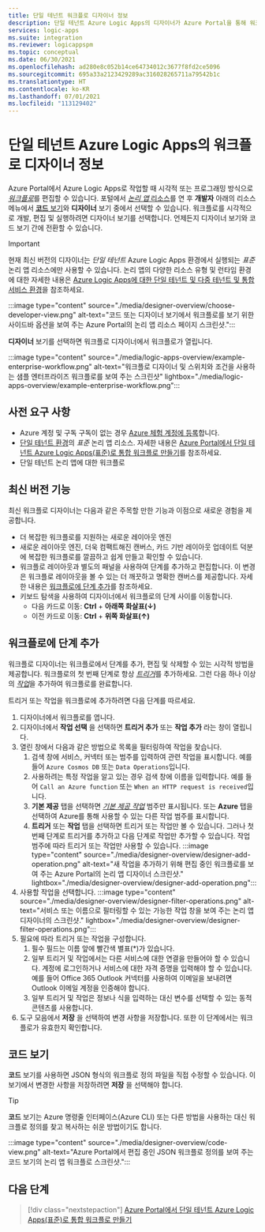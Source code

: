 ```yaml
---
title: 단일 테넌트 워크플로 디자이너 정보
description: 단일 테넌트 Azure Logic Apps의 디자이너가 Azure Portal을 통해 워크플로를 시각적으로 만드는 데 어떻게 도움이 되는지 알아봅니다. 이 최신 버전의 이점과 기능을 알아봅니다.
services: logic-apps
ms.suite: integration
ms.reviewer: logicappspm
ms.topic: conceptual
ms.date: 06/30/2021
ms.openlocfilehash: ad280e8c052b14ce64734012c3677f8fd2ce5096
ms.sourcegitcommit: 695a33a2123429289ac316028265711a79542b1c
ms.translationtype: HT
ms.contentlocale: ko-KR
ms.lasthandoff: 07/01/2021
ms.locfileid: "113129402"
---
```

# <a name="about-the-workflow-designer-in-single-tenant-azure-logic-apps"></a>단일 테넌트 Azure Logic Apps의 워크플로 디자이너 정보

Azure Portal에서 Azure Logic Apps로 작업할 때 시각적 또는 프로그래밍 방식으로 [*워크플로*](logic-apps-overview.md#workflow)를 편집할 수 있습니다. 포털에서 [*논리 앱* 리소스](logic-apps-overview.md#logic-app)를 연 후 **개발자** 아래의 리소스 메뉴에서 [**코드** 보기](#code-view)와 **디자이너** 보기 중에서 선택할 수 있습니다. 워크플로를 시각적으로 개발, 편집 및 실행하려면 디자이너 보기를 선택합니다. 언제든지 디자이너 보기와 코드 보기 간에 전환할 수 있습니다.

> [!IMPORTANT]
> 현재 최신 버전의 디자이너는 *단일 테넌트* Azure Logic Apps 환경에서 실행되는 *표준* 논리 앱 리소스에만 사용할 수 있습니다. 논리 앱의 다양한 리소스 유형 및 런타임 환경에 대한 자세한 내용은 [Azure Logic Apps에 대한 단일 테넌트 및 다중 테넌트 및 통합 서비스 환경](single-tenant-overview-compare.md)을 참조하세요.

:::image type="content" source="./media/designer-overview/choose-developer-view.png" alt-text="코드 또는 디자이너 보기에서 워크플로를 보기 위한 사이드바 옵션을 보여 주는 Azure Portal의 논리 앱 리소스 페이지 스크린샷.":::

**디자이너** 보기를 선택하면 워크플로 디자이너에서 워크플로가 열립니다.

:::image type="content" source="./media/logic-apps-overview/example-enterprise-workflow.png" alt-text="워크플로 디자이너 및 스위치와 조건을 사용하는 샘플 엔터프라이즈 워크플로를 보여 주는 스크린샷" lightbox="./media/logic-apps-overview/example-enterprise-workflow.png":::

## <a name="prerequisites"></a>사전 요구 사항

- Azure 계정 및 구독 구독이 없는 경우 [Azure 체험 계정에 등록](https://azure.microsoft.com/free/)합니다.
- [단일 테넌트 환경](single-tenant-overview-compare.md)의 *표준* 논리 앱 리소스. 자세한 내용은 [Azure Portal에서 단일 테넌트 Azure Logic Apps(표준)로 통합 워크플로 만들기](create-single-tenant-workflows-azure-portal.md)를 참조하세요.
- 단일 테넌트 논리 앱에 대한 워크플로

## <a name="latest-version-features"></a>최신 버전 기능

최신 워크플로 디자이너는 다음과 같은 주목할 만한 기능과 이점으로 새로운 경험을 제공합니다.

- 더 복잡한 워크플로를 지원하는 새로운 레이아웃 엔진 
- 새로운 레이아웃 엔진, 더욱 컴팩트해진 캔버스, 카드 기반 레이아웃 업데이트 덕분에 복잡한 워크플로를 깔끔하고 쉽게 만들고 확인할 수 있습니다.
- 워크플로 레이아웃과 별도의 패널을 사용하여 단계를 추가하고 편집합니다. 이 변경은 워크플로 레이아웃을 볼 수 있는 더 깨끗하고 명확한 캔버스를 제공합니다. 자세한 내용은 [워크플로에 단계 추가](#add-steps-to-workflows)를 참조하세요.
- 키보드 탐색을 사용하여 디자이너에서 워크플로의 단계 사이를 이동합니다.
  - 다음 카드로 이동: **Ctrl** + **아래쪽 화살표(&darr;)**
  - 이전 카드로 이동: **Ctrl** + **위쪽 화살표(&uarr;)**

## <a name="add-steps-to-workflows"></a>워크플로에 단계 추가

워크플로 디자이너는 워크플로에서 단계를 추가, 편집 및 삭제할 수 있는 시각적 방법을 제공합니다. 워크플로의 첫 번째 단계로 항상 [*트리거*](logic-apps-overview.md#trigger)를 추가하세요. 그런 다음 하나 이상의 [*작업*](logic-apps-overview.md#action)을 추가하여 워크플로를 완료합니다.

트리거 또는 작업을 워크플로에 추가하려면 다음 단계를 따르세요.

1. 디자이너에서 워크플로를 엽니다.
1. 디자이너에서 **작업 선택** 을 선택하면 **트리거 추가** 또는 **작업 추가** 라는 창이 열립니다. 
1. 열린 창에서 다음과 같은 방법으로 목록을 필터링하여 작업을 찾습니다.
    1. 검색 창에 서비스, 커넥터 또는 범주를 입력하여 관련 작업을 표시합니다. 예를 들어 `Azure Cosmos DB` 또는 `Data Operations`입니다. 
    1. 사용하려는 특정 작업을 알고 있는 경우 검색 창에 이름을 입력합니다. 예를 들어 `Call an Azure function` 또는 `When an HTTP request is received`입니다.
    1. **기본 제공** 탭을 선택하면 [*기본 제공 작업*](logic-apps-overview.md#built-in-operations) 범주만 표시됩니다. 또는 **Azure** 탭을 선택하여 Azure를 통해 사용할 수 있는 다른 작업 범주를 표시합니다.
    1. **트리거** 또는 **작업** 탭을 선택하면 트리거 또는 작업만 볼 수 있습니다. 그러나 첫 번째 단계로 트리거를 추가하고 다음 단계로 작업만 추가할 수 있습니다. 작업 범주에 따라 트리거 또는 작업만 사용할 수 있습니다.
    :::image type="content" source="./media/designer-overview/designer-add-operation.png" alt-text="새 작업을 추가하기 위해 편집 중인 워크플로를 보여 주는 Azure Portal의 논리 앱 디자이너 스크린샷." lightbox="./media/designer-overview/designer-add-operation.png":::
1. 사용할 작업을 선택합니다. 
    :::image type="content" source="./media/designer-overview/designer-filter-operations.png" alt-text="서비스 또는 이름으로 필터링할 수 있는 가능한 작업 창을 보여 주는 논리 앱 디자이너의 스크린샷." lightbox="./media/designer-overview/designer-filter-operations.png":::
1. 필요에 따라 트리거 또는 작업을 구성합니다.
    1. 필수 필드는 이름 앞에 빨간색 별표(&ast;)가 있습니다.
    1. 일부 트리거 및 작업에서는 다른 서비스에 대한 연결을 만들어야 할 수 있습니다. 계정에 로그인하거나 서비스에 대한 자격 증명을 입력해야 할 수 있습니다. 예를 들어 Office 365 Outlook 커넥터를 사용하여 이메일을 보내려면 Outlook 이메일 계정을 인증해야 합니다.
    1. 일부 트리거 및 작업은 정보나 식을 입력하는 대신 변수를 선택할 수 있는 동적 콘텐츠를 사용합니다.
1. 도구 모음에서 **저장** 을 선택하여 변경 사항을 저장합니다. 또한 이 단계에서는 워크플로가 유효한지 확인합니다. 

## <a name="code-view"></a>코드 보기

**코드** 보기를 사용하면 JSON 형식의 워크플로 정의 파일을 직접 수정할 수 있습니다. 이 보기에서 변경한 사항을 저장하려면 **저장** 을 선택해야 합니다. 

> [!TIP]
> **코드** 보기는 Azure 명령줄 인터페이스(Azure CLI) 또는 다른 방법을 사용하는 대신 워크플로 정의를 찾고 복사하는 쉬운 방법이기도 합니다.

:::image type="content" source="./media/designer-overview/code-view.png" alt-text="Azure Portal에서 편집 중인 JSON 워크플로 정의를 보여 주는 코드 보기의 논리 앱 워크플로 스크린샷.":::


## <a name="next-steps"></a>다음 단계

> [!div class="nextstepaction"]
> [Azure Portal에서 단일 테넌트 Azure Logic Apps(표준)로 통합 워크플로 만들기](create-single-tenant-workflows-azure-portal.md)
